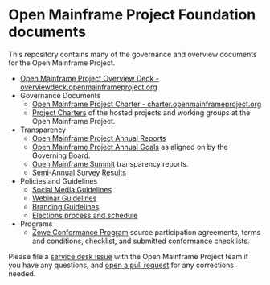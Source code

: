 # Open Mainframe Project Foundation documents

This repository contains many of the governance and overview documents for the Open Mainframe Project.

- [Open Mainframe Project Overview Deck - overviewdeck.openmainframeproject.org](./overview_deck)
- Governance Documents
  - [Open Mainframe Project Charter - charter.openmainframeproject.org](https://charter.openmainframeproject.org)
  - [Project Charters](./project_charters) of the hosted projects and working groups at the Open Mainframe Project.
- Transparency
  - [Open Mainframe Project Annual Reports](./annual_report)
  - [Open Mainframe Project Annual Goals](./goals) as aligned on by the Governing Board.
  - [Open Mainframe Summit](./open_mainframe_summit) transparency reports.
  - [Semi-Annual Survey Results](./surveys)
- Policies and Guidelines
  - [Social Media Guidelines](./SOCIAL_MEDIA_GUIDELINES.md)
  - [Webinar Guidelines](./WEBINAR_GUIDELINES.md)
  - [Branding Guidelines](./BRANDING_GUIDELINES.md)
  - [Elections process and schedule](./elections.md)
- Programs
  - [Zowe Conformance Program](zowe_conformance) source participation agreements, terms and conditions, checklist, and submitted conformance checklists.

Please file a [service desk issue](https://servicedesk.openmainframeproject.org) with the Open Mainframe Project team if you have any questions, and [open a pull request](https://github.com/openmainframeproject/foundation/pulls) for any corrections needed.
